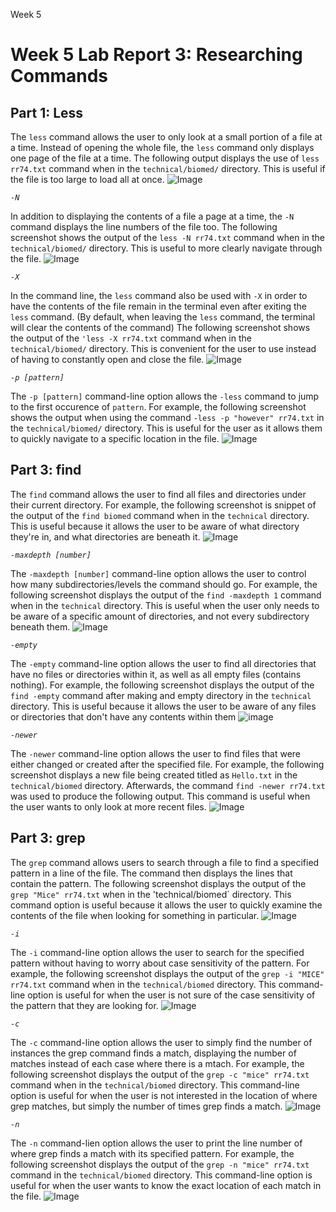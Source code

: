Week 5
# Week 5 Lab Report 3: Researching Commands

## Part 1: Less
The `less` command allows the user to only look at a small portion of a file at a time. Instead of opening the whole file, the `less` command only displays one page of the file at a time. The following output displays the use of `less rr74.txt` command when in the `technical/biomed/` directory. This is useful if the file is too large to load all at once.
![Image](less.jpg)

*`-N`*

In addition to displaying the contents of a file a page at a time, the `-N` command displays the line numbers of the file too. The following screenshot shows the output of the `less -N rr74.txt` command when in the `technical/biomed/` directory. This is useful to more clearly navigate through the file.
![Image](less-N.jpg)

*`-X`*

In the command line, the `less` command also be used with `-X` in order to have the contents of the file remain in the terminal even after exiting the `less` command. (By default, when leaving the `less` command, the terminal will clear the contents of the command) The following screenshot shows the output of the `'less -X rr74.txt` command when in the `technical/biomed/` directory. This is convenient for the user to use instead of having to constantly open and close the file.
![Image](less-X.jpg)

*`-p [pattern]`*

The `-p [pattern]` command-line option allows the `-less` command to jump to the first occurence of `pattern`. For example, the following screenshot shows the output when using the command `-less -p "however" rr74.txt` in the `technical/biomed/` directory. This is useful for the user as it allows them to quickly navigate to a specific location in the file.
![Image](less-p.jpg)

## Part 3: find
The `find` command allows the user to find all files and directories under their current directory. For example, the following screenshot is snippet of the output of the `find biomed` command when in the `technical` directory. This is useful because it allows the user to be aware of what directory they're in, and what directories are beneath it.
![Image](find.jpg)

*`-maxdepth [number]`*

The `-maxdepth [number]` command-line option allows the user to control how many subdirectories/levels the command should go. For example, the following screenshot displays the output of the `find -maxdepth 1` command when in the `technical` directory. This is useful when the user only needs to be aware of a specific amount of directories, and not every subdirectory beneath them.
![Image](find-maxDepth.jpg)

*`-empty`*

The `-empty` command-line option allows the user to find all directories that have no files or directories within it, as well as all empty files (contains nothing). For example, the following screenshot displays the output of the `find -empty` command after making and empty directory in the `technical` directory. This is useful because it allows the user to be aware of any files or directories that don't have any contents within them
![image](find-empty.jpg)

*`-newer`*

The `-newer` command-line option allows the user to find files that were either changed or created after the specified file. For example, the following screenshot displays a new file being created titled as `Hello.txt` in the `technical/biomed` directory. Afterwards, the command `find -newer rr74.txt` was used to produce the following output. This command is useful when the user wants to only look at more recent files.
![Image](find-newer.jpg)


## Part 3: grep
The `grep` command allows users to search through a file to find a specified pattern in a line of the file. The command then displays the lines that contain the pattern. The following screenshot displays the output of the `grep "Mice" rr74.txt` when in the 'technical/biomed` directory. This command option is useful because it allows the user to quickly examine the contents of the file when looking for something in particular.
![Image](grep.jpg)

*`-i`*

The `-i` command-line option allows the user to search for the specified pattern without having to worry about case sensitivity of the pattern. For example, the following screenshot displays the output of the `grep -i "MICE" rr74.txt` command when in the `technical/biomed` directory. This command-line option is useful for when the user is not sure of the case sensitivity of the pattern that they are looking for.
![Image](grep-i.jpg)

*`-c`*

The `-c` command-line option allows the user to simply find the number of instances the grep command finds a match, displaying the number of matches instead of each case where there is a mtach. For example, the following screenshot displays the output of the `grep -c "mice" rr74.txt` command when in the `technical/biomed` directory. This command-line option is useful for when the user is not interested in the location of where grep matches, but simply the number of times grep finds a match.
![Image](grep-c.jpg)

*`-n`*

The `-n` command-lien option allows the user to print the line number of where grep finds a match with its specified pattern. For example, the following screenshot displays the output of the `grep -n "mice" rr74.txt` command in the `technical/biomed` directory. This command-line option is useful for when the user wants to know the exact location of each match in the file.
![Image](grep-n.jpg)